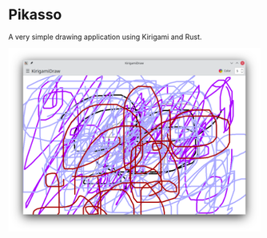 # Pikasso

A very simple drawing application using Kirigami and Rust.

![Screenshot](screenshot.png)
